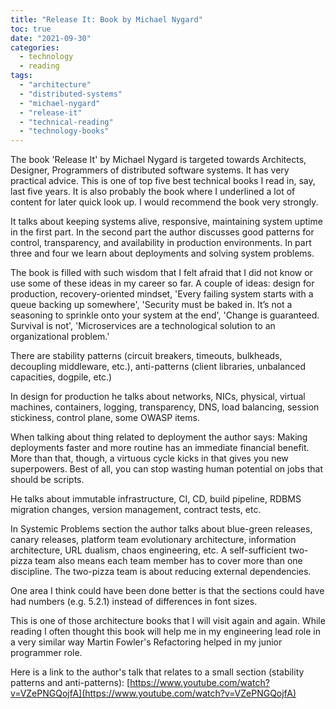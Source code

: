 ```yaml
---
title: "Release It: Book by Michael Nygard"
toc: true
date: "2021-09-30"
categories:
  - technology
  - reading
tags: 
  - "architecture"
  - "distributed-systems"
  - "michael-nygard"
  - "release-it"
  - "technical-reading"
  - "technology-books"
---
```


The book 'Release It' by Michael Nygard is targeted towards Architects, Designer, Programmers of distributed software systems. It has very practical advice. This is one of top five best technical books I read in, say, last five years. It is also probably the book where I underlined a lot of content for later quick look up. I would recommend the book very strongly.

It talks about keeping systems alive, responsive, maintaining system uptime in the first part. In the second part the author discusses good patterns for control, transparency, and availability in production environments. In part three and four we learn about deployments and solving system problems.

The book is filled with such wisdom that I felt afraid that I did not know or use some of these ideas in my career so far. A couple of ideas: design for production, recovery-oriented mindset, 'Every failing system starts with a queue backing up somewhere', 'Security must be baked in. It’s not a seasoning to sprinkle onto your system at the end', 'Change is guaranteed. Survival is not', 'Microservices are a technological solution to an organizational problem.'

There are stability patterns (circuit breakers, timeouts, bulkheads, decoupling middleware, etc.), anti-patterns (client libraries, unbalanced capacities, dogpile, etc.)

In design for production he talks about networks, NICs, physical, virtual machines, containers, logging, transparency, DNS, load balancing, session stickiness, control plane, some OWASP items.

When talking about thing related to deployment the author says: Making deployments faster and more routine has an immediate financial benefit. More than that, though, a virtuous cycle kicks in that gives you new superpowers. Best of all, you can stop wasting human potential on jobs that should be scripts.

He talks about immutable infrastructure, CI, CD, build pipeline, RDBMS migration changes, version management, contract tests, etc.

In Systemic Problems section the author talks about blue-green releases, canary releases, platform team evolutionary architecture, information architecture, URL dualism, chaos engineering, etc. A self-sufficient two-pizza team also means each team member has to cover more than one discipline. The two-pizza team is about reducing external dependencies.

One area I think could have been done better is that the sections could have had numbers (e.g. 5.2.1) instead of differences in font sizes.

This is one of those architecture books that I will visit again and again. While reading I often thought this book will help me in my engineering lead role in a very similar way Martin Fowler's Refactoring helped in my junior programmer role.

Here is a link to the author's talk that relates to a small section (stability patterns and anti-patterns): [https://www.youtube.com/watch?v=VZePNGQojfA](https://www.youtube.com/watch?v=VZePNGQojfA)
